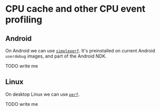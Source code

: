 # CPU cache and other CPU event profiling

## Android

On Android we can use [`simpleperf`](https://developer.android.com/ndk/guides/simpleperf). It's preinstalled on current Android `userdebug` images, and part of the Android NDK.

TODO write me

## Linux

On desktop Linux we can use [`perf`](https://perf.wiki.kernel.org/index.php/Main_Page).

TODO write me
